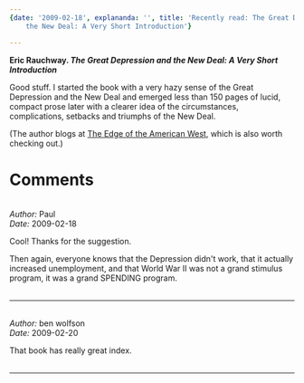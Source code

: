 ```yaml
---
{date: '2009-02-18', explananda: '', title: 'Recently read: The Great Depression and
    the New Deal: A Very Short Introduction'}

---
```

<strong>Eric Rauchway. <em>The Great Depression and the New Deal: A Very Short Introduction</em></strong>

Good stuff.  I started the book with a very hazy sense of the Great Depression and the New Deal and emerged less than 150 pages of lucid, compact prose later with a clearer idea of the circumstances, complications, setbacks and triumphs of the New Deal.   

(The author blogs at <a href="http://edgeofthewest.wordpress.com/">The Edge of the American West</a>, which is also worth checking out.)


<h1>Comments</h1>


<br/>
<em>Author:</em> Paul
<br/><em>Date:</em> 2009-02-18

Cool! Thanks for the suggestion.

Then again, everyone knows that the Depression didn't work, that it actually increased unemployment, and that World War II was not a grand stimulus program, it was a grand SPENDING program.
<br/>
<br/>

*******************************************************************************



<br/>
<em>Author:</em> ben wolfson
<br/><em>Date:</em> 2009-02-20

That book has  really great index.
<br/>
<br/>

*******************************************************************************

